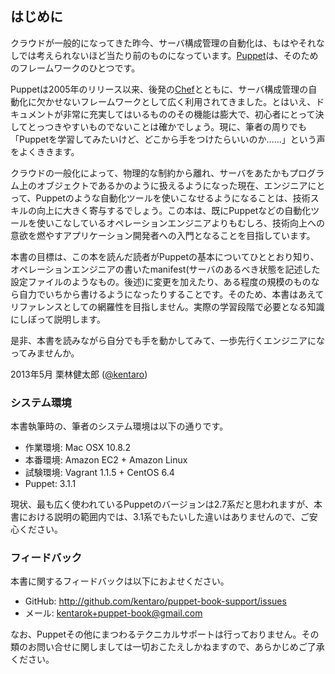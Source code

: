 ## はじめに

クラウドが一般的になってきた昨今、サーバ構成管理の自動化は、もはやそれなしでは考えられないほど当たり前のものになっています。[Puppet](https://puppetlabs.com/)は、そのためのフレームワークのひとつです。

Puppetは2005年のリリース以来、後発の[Chef](http://www.opscode.com/chef/)とともに、サーバ構成管理の自動化に欠かせないフレームワークとして広く利用されてきました。とはいえ、ドキュメントが非常に充実してはいるもののその機能は膨大で、初心者にとって決してとっつきやすいものでないことは確かでしょう。現に、筆者の周りでも「Puppetを学習してみたいけど、どこから手をつけたらいいのか……」という声をよくききます。

クラウドの一般化によって、物理的な制約から離れ、サーバをあたかもプログラム上のオブジェクトであるかのように扱えるようになった現在、エンジニアにとって、Puppetのような自動化ツールを使いこなせるようになることは、技術スキルの向上に大きく寄与するでしょう。この本は、既にPuppetなどの自動化ツールを使いこなしているオペレーションエンジニアよりもむしろ、技術向上への意欲を燃やすアプリケーション開発者への入門となることを目指しています。

本書の目標は、この本を読んだ読者がPuppetの基本についてひととおり知り、オペレーションエンジニアの書いたmanifest(サーバのあるべき状態を記述した設定ファイルのようなもの。後述)に変更を加えたり、ある程度の規模のものなら自力でいちから書けるようになったりすることです。そのため、本書はあえてリファレンスとしての網羅性を目指しません。実際の学習段階で必要となる知識にしぼって説明します。

是非、本書を読みながら自分でも手を動かしてみて、一歩先行くエンジニアになってみませんか。

2013年5月 栗林健太郎 ([@kentaro](http://twitter.com/kentaro))

### システム環境

本書執筆時の、筆者のシステム環境は以下の通りです。

  * 作業環境: Mac OSX 10.8.2
  * 本番環境: Amazon EC2 + Amazon Linux
  * 試験環境: Vagrant 1.1.5 + CentOS 6.4
  * Puppet: 3.1.1

現状、最も広く使われているPuppetのバージョンは2.7系だと思われますが、本書における説明の範囲内では、3.1系でもたいした違いはありませんので、ご安心ください。

### フィードバック

本書に関するフィードバックは以下におよせください。

  * GitHub: http://github.com/kentaro/puppet-book-support/issues
  * メール: kentarok+puppet-book@gmail.com

なお、Puppetその他にまつわるテクニカルサポートは行っておりません。その類のお問い合せに関しましては一切おこたえしかねますので、あらかじめご了承ください。
